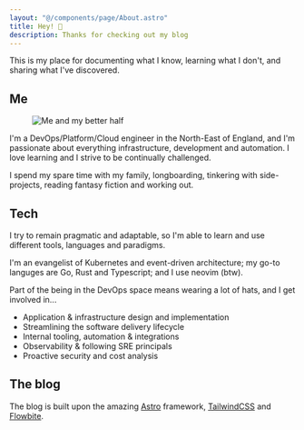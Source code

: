 ```yaml
---
layout: "@/components/page/About.astro"
title: Hey! 👋
description: Thanks for checking out my blog
---
```


<p class="lead max-w-md mx-auto">
This is my place for documenting what I know,
learning what I don't, and sharing what I've discovered.
</p>

## Me

<figure class="flex flex-col items-center lg:float-right pl-3">
  <img 
    class="w-64 h-64 rounded-lg" 
    src="/img/me-and-missus.jpg" 
    alt="Me and my better half"
  />
</figure>

I'm a DevOps/Platform/Cloud engineer in the North-East of England, and I'm
passionate about everything infrastructure, development and automation. I love
learning and I strive to be continually challenged.

I spend my spare time with my family, longboarding, tinkering with side-projects,
reading fantasy fiction and working out.

## Tech

I try to remain pragmatic and adaptable, so I'm able to learn and use different
tools, languages and paradigms.

I'm an evangelist of Kubernetes and event-driven architecture; my go-to 
languges are Go, Rust and Typescript; and I use neovim (btw).

Part of the being in the DevOps space means wearing a lot of hats, and I get
involved in...

  - Application & infrastructure design and implementation
  - Streamlining the software delivery lifecycle
  - Internal tooling, automation & integrations
  - Observability & following SRE principals
  - Proactive security and cost analysis

## The blog

The blog is built upon the amazing [Astro](https://astro/build) 
framework, [TailwindCSS](https://tailwindcss.com) and
[Flowbite](https://flowbite.com).
